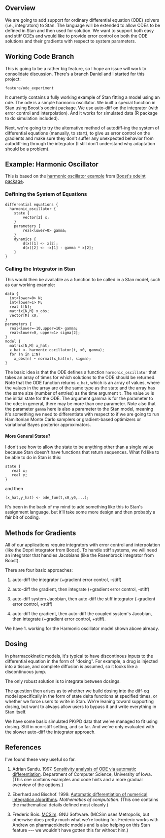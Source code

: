 ## Overview

We are going to add support for ordinary differential equation (ODE) solvers (i.e., integrators) to Stan.  The language will be extended to allow ODEs to be defined in Stan and then used for solution.  We want to support both easy and stiff ODEs and would like to provide error control on both the ODE solutions and their gradients with respect to system parameters.

## Working Code Branch

This is going to be a rather big feature, so I hope an issue will work to consolidate discussion.  There's a branch Daniel and I started for this project:

```
feature/ode_experiment
```

It currently contains a fully working example of Stan fitting a model using an ode.  The ode is a simple harmonic oscillator.  We built a special function in Stan using Boost's odeint package.  We use auto-diff on the integrator (with error control and interpolation).   And it works for simulated data (R package to do simulation included). 

Next, we're going to try the alternative method of autodiff-ing the system of differential equations (manually, to start), to give us error control on the gradients and make sure they don't suffer any unexpected behavior from autodiff-ing through the integrator (I still don't understand why adaptation should be a problem).



## Example: Harmonic Oscillator

This is based on the <a href="http://www.boost.org/doc/libs/1_53_0/libs/numeric/odeint/doc/html/boost_numeric_odeint/tutorial/harmonic_oscillator.html">harmonic oscillator example</a> from <a href="http://www.boost.org/doc/libs/1_53_0/libs/numeric/odeint/doc/html/index.html">Boost's odeint package</a>.

### Defining the System of Equations

```
differential equations {
  harmonic_oscillator {
    state {
        vector[2] x;
    }
    parameters {
        real<lower=0> gamma;
    }
    dynamics {
        d(x)[1] <- x[2];
        d(x)[2] <- -x[1] - gamma * x[2];
    }
}
```

### Calling the Integrator in Stan

This would then be available as a function to be called in a Stan model, such as our working example:

```
data {
  int<lower=0> N;
  int<lower=1> M;
  real t[N];
  matrix[N,M] x_obs;
  vector[M] x0;
}
parameters {
  real<lower=-10,upper=10> gamma;
  real<lower=0, upper=1> sigma[2];
}
model {
  matrix[N,M] x_hat;
  x_hat <- harmonic_oscillator(t, x0, gamma);
  for (n in 1:N)
    x_obs[n] ~ normal(x_hat[n], sigma);
}
```

The basic idea is that the ODE defines a function ```harmonic_oscillator``` that takes an array of times for which solutions to the ODE should be returned.  Note that the ODE function returns ```x_hat```, which is an array of values, where the values in the array are of the same type as the state and the array has the same size (number of entries) as the time argument ```t```.  The value ```x0``` is the initial state for the ODE.  The argument gamma is for the parameter to the ode;  in general, there may be more than one parameter.  Note also that the parameter ```gamma``` here is also a parameter to the Stan model, meaning it's something we need to differentiate with respect to if we are going to run Hamiltonian Monte Carlo samplers or gradient-based optimizers or variational Bayes posterior approximators.

#### More General States?

I don't see how to allow the state to be anything other than a single value because Stan doesn't have functions that return sequences.  What I'd like to be able to do in Stan is this:

```
state {
   real x;
   real y;
}
```

and then

```
(x_hat,y_hat) <- ode_fun(t,x0,y0,...);
```

It's been in the back of my mind to add something like this to Stan's assignment language, but it'll take some more design and then probably a fair bit of coding.

## Methods for Gradients

All of our applications require integrators with error control and interpolation (like the Dopri integrator from Boost).  To handle stiff systems, we will need an integrator that handles Jacobians (like the Rosenbrock integrator from Boost).

There are four basic approaches:

1.  auto-diff the integrator  (+gradient error control, -stiff)

2.  auto-diff the gradient, then integrate (+gradient error control, -stiff)

3.  auto-diff system Jacobian, then auto-diff the stiff integrator (-gradient error control, +stiff)

4.  auto-diff the gradient, then auto-diff the coupled system's Jacobian, then integrate (+gradient error control, +stiff).

We have 1. working for the Harmonic oscillator model shown above already.

## Dosing

In pharmacokinetic models, it's typical to have discontinous inputs to the differential equation in the form of "dosing".  For example, a drug is injected into a tissue, and complete diffusion is assumed, so it looks like a discontinuous jump.  

The only robust solution is to integrate between dosings.

The question then arises as to whether we build dosing into the diff-eq model specifically in the form of state delta functions at specified times, or whether we force users to write in Stan.  We're leaning toward supporting dosing, but want to always allow users to bypass it and write everything in Stan itself.

We have some basic simulated PK/PD data that we've managed to fit using dosing.  Still in non-stiff setting, and so far.  And we've only evaluated with the slower auto-diff the integrator approach.

## References

I've found these very useful so far.

1.  Adrian Sandu.  1997.  <a href="http://people.cs.vt.edu/asandu/Deposit/Sandu_ms_thesis.pdf">Sensitivity analysis of ODE via automatic differentiation</a>.  Department of Computer Science, University of Iowa.  (This one contains examples and code hints and a more gradual overview of the options.)

2.  Eberhard and Bischof. 1999.  <a href="http://www.ams.org/journals/mcom/1999-68-226/S0025-5718-99-01027-3/">Automatic differentiation of numerical integration algorithms</a>.  <i>Mathematics of computation</i>.  (This one contains the mathematical details defined most cleanly.)

3.  Frederic Bois.  <a href="http://www.gnu.org/software/mcsim/">MCSim</a>.  GNU Software.  (MCSim uses Metropolis, but otherwise does pretty much what we're looking for.  Frederic works with Andrew on pharmacokinetic models and is also helping on this Stan feature --- we wouldn't have gotten this far without him.)

